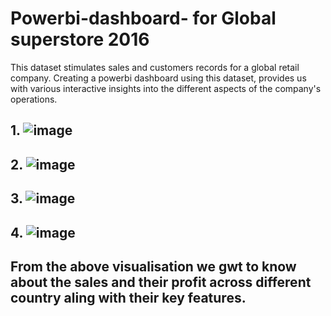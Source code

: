 # Powerbi-dashboard- for Global superstore 2016
This dataset stimulates sales and customers records for a global retail company. Creating a powerbi dashboard using this dataset, provides us with various interactive insights into the different aspects of the company's operations.
## 1. ![image](https://github.com/sshreyaa05/Powerbi-dashboard-/assets/132264752/c7cc67d3-b8bf-4942-a304-279f04fe7924)
## 2. ![image](https://github.com/sshreyaa05/Powerbi-dashboard-/assets/132264752/561a5041-3d6f-4734-a23a-1115192e7086)
## 3. ![image](https://github.com/sshreyaa05/Powerbi-dashboard-/assets/132264752/8028f8f2-34b4-4a48-8c58-8c3fa35603bb)
## 4. ![image](https://github.com/sshreyaa05/Powerbi-dashboard-/assets/132264752/baaa3145-d77e-4a62-84fc-eeef7a43b86d)
## From the above visualisation we gwt to know about the sales and their profit across different country aling with their key features.

